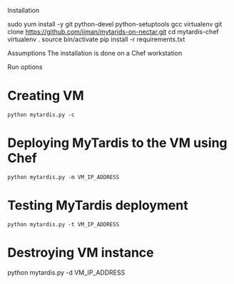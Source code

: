 Installation

sudo yum install -y git python-devel python-setuptools gcc virtualenv
git clone https://github.com/iiman/mytarids-on-nectar.git
cd mytardis-chef
virtualenv .
source bin/activate
pip install -r requirements.txt

Assumptions
The installation is done on a Chef workstation

Run options
# Creating VM
	python mytardis.py -c 

# Deploying MyTardis to the VM using Chef
	python mytardis.py -m VM_IP_ADDRESS 

# Testing MyTardis deployment
	python mytardis.py -t VM_IP_ADDRESS

# Destroying VM instance	
python mytardis.py -d VM_IP_ADDRESS
